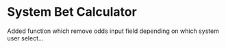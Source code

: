 # System Bet Calculator

Added function which remove odds input field depending on which system user select...
